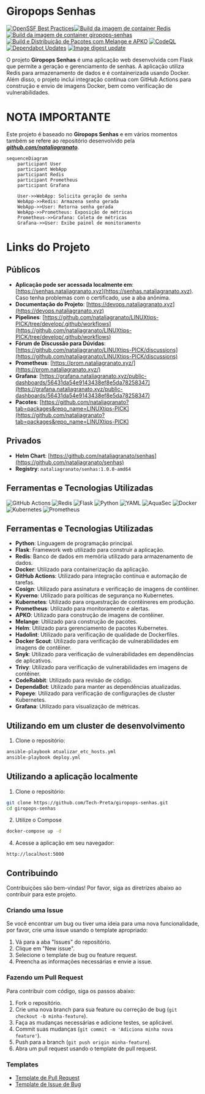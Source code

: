 # Giropops Senhas

[![OpenSSF Best Practices](https://www.bestpractices.dev/projects/9384/badge)](https://www.bestpractices.dev/projects/9384)[![Build da imagem de container Redis](https://github.com/Tech-Preta/LINUXtips-PICK/actions/workflows/redis-docker.yml/badge.svg?branch=main)](https://github.com/Tech-Preta/LINUXtips-PICK/actions/workflows/redis-docker.yml) [![Build da imagem de container giropops-senhas](https://github.com/Tech-Preta/LINUXtips-PICK/actions/workflows/giropops-docker.yml/badge.svg)](https://github.com/Tech-Preta/LINUXtips-PICK/actions/workflows/giropops-docker.yml) [![Build e Distribuição de Pacotes com Melange e APKO](https://github.com/Tech-Preta/LINUXtips-PICK/actions/workflows/chainguard.yml/badge.svg)](https://github.com/Tech-Preta/LINUXtips-PICK/actions/workflows/chainguard.yml) [![CodeQL](https://github.com/Tech-Preta/giropops-senhas/actions/workflows/github-code-scanning/codeql/badge.svg)](https://github.com/Tech-Preta/giropops-senhas/actions/workflows/github-code-scanning/codeql) [![Dependabot Updates](https://github.com/Tech-Preta/giropops-senhas/actions/workflows/dependabot/dependabot-updates/badge.svg)](https://github.com/Tech-Preta/giropops-senhas/actions/workflows/dependabot/dependabot-updates) [![Image digest update](https://github.com/Tech-Preta/giropops-senhas/actions/workflows/digestabot.yml/badge.svg)](https://github.com/Tech-Preta/giropops-senhas/actions/workflows/digestabot.yml)

O projeto **Giropops Senhas** é uma aplicação web desenvolvida com Flask que permite a geração e gerenciamento de senhas. A aplicação utiliza Redis para armazenamento de dados e é containerizada usando Docker. Além disso, o projeto inclui integração contínua com GitHub Actions para construção e envio de imagens Docker, bem como verificação de vulnerabilidades.


# **NOTA IMPORTANTE**

Este projeto é baseado no **Giropops Senhas** e em vários momentos também se refere ao repositório desenvolvido pela ***[github.com/nataliagranato](https://)***. 

```mermaid
sequenceDiagram
    participant User
    participant WebApp
    participant Redis
    participant Prometheus
    participant Grafana

    User->>WebApp: Solicita geração de senha
    WebApp->>Redis: Armazena senha gerada
    WebApp->>User: Retorna senha gerada
    WebApp->>Prometheus: Exposição de métricas
    Prometheus->>Grafana: Coleta de métricas
    Grafana->>User: Exibe painel de monitoramento
```

# Links do Projeto

## Públicos

- **Aplicação pode ser acessada localmente em**: [https://senhas.nataliagranato.xyz](https://senhas.nataliagranato.xyz). Caso tenha problemas com o certificado, use a aba anônima.
- **Documentação do Projeto**: [https://devops.nataliagranato.xyz](https://devops.nataliagranato.xyz)
- **Pipelines**: [https://github.com/nataliagranato/LINUXtips-PICK/tree/develop/.github/workflows](https://github.com/nataliagranato/LINUXtips-PICK/tree/develop/.github/workflows)
- **Fórum de Discussão para Dúvidas**: [https://github.com/nataliagranato/LINUXtips-PICK/discussions](https://github.com/nataliagranato/LINUXtips-PICK/discussions)
- **Prometheus**: [https://prom.nataliagranato.xyz/](https://prom.nataliagranato.xyz/)
- **Grafana**: [https://grafana.nataliagranato.xyz/public-dashboards/56431da54e9143438ef8e5da78258347](https://grafana.nataliagranato.xyz/public-dashboards/56431da54e9143438ef8e5da78258347)
- **Pacotes**: [https://github.com/nataliagranato?tab=packages&repo_name=LINUXtips-PICK](https://github.com/nataliagranato?tab=packages&repo_name=LINUXtips-PICK)

## Privados

- **Helm Chart**: [https://github.com/nataliagranato/senhas](https://github.com/nataliagranato/senhas)
- **Registry**: `nataliagranato/senhas:1.0.0-amd64`

## Ferramentas e Tecnologias Utilizadas

![GitHub Actions](https://img.shields.io/badge/github%20actions-%232671E5.svg?style=for-the-badge&logo=githubactions&logoColor=white) ![Redis](https://img.shields.io/badge/redis-%23DD0031.svg?style=for-the-badge&logo=redis&logoColor=white) ![Flask](https://img.shields.io/badge/flask-%23000.svg?style=for-the-badge&logo=flask&logoColor=white) ![Python](https://img.shields.io/badge/python-3670A0?style=for-the-badge&logo=python&logoColor=ffdd54) ![YAML](https://img.shields.io/badge/yaml-%23ffffff.svg?style=for-the-badge&logo=yaml&logoColor=151515) ![AquaSec](https://img.shields.io/badge/aqua-%231904DA.svg?style=for-the-badge&logo=aqua&logoColor=#0018A8) ![Docker](https://img.shields.io/badge/docker-%230db7ed.svg?style=for-the-badge&logo=docker&logoColor=white) ![Kubernetes](https://img.shields.io/badge/kubernetes-%23326ce5.svg?style=for-the-badge&logo=kubernetes&logoColor=white) ![Prometheus](https://img.shields.io/badge/Prometheus-E6522C?style=for-the-badge&logo=Prometheus&logoColor=white)

## Ferramentas e Tecnologias Utilizadas

- **Python**: Linguagem de programação principal.
- **Flask**: Framework web utilizado para construir a aplicação.
- **Redis**: Banco de dados em memória utilizado para armazenamento de dados.
- **Docker**: Utilizado para containerização da aplicação.
- **GitHub Actions**: Utilizado para integração contínua e automação de tarefas.
- **Cosign**: Utilizado para assinatura e verificação de imagens de contêiner.
- **Kyverno**: Utilizado para políticas de segurança no Kubernetes.
- **Kubernetes**: Utilizado para orquestração de contêineres em produção.
- **Prometheus**: Utilizado para monitoramento e alertas.
- **APKO**: Utilizado para construção de imagens de contêiner.
- **Melange**: Utilizado para construção de pacotes.
- **Helm**: Utilizado para gerenciamento de pacotes Kubernetes.
- **Hadolint**: Utilizado para verificação de qualidade de Dockerfiles.
- **Docker Scout**: Utilizado para verificação de vulnerabilidades em imagens de contêiner.
- **Snyk**: Utilizado para verificação de vulnerabilidades em dependências de aplicativos.
- **Trivy**: Utilizado para verificação de vulnerabilidades em imagens de contêiner.
- **CodeRabbit**: Utilizado para revisão de código.
- **DependaBot**: Utilizado para manter as dependências atualizadas.
- **Popeye**: Utilizado para verificação de configurações de cluster Kubernetes.
- **Grafana**: Utilizado para visualização de métricas.

## Utilizando em um cluster de desenvolvimento

1. Clone o repositório:

```bash
ansible-playbook atualizar_etc_hosts.yml
ansible-playbook deploy.yml
```

## Utilizando a aplicação localmente

1. Clone o repositório:

```bash
git clone https://github.com/Tech-Preta/giropops-senhas.git
cd giropops-senhas
```

2. Utilize o Compose

```bash
docker-compose up -d
```

4. Acesse a aplicação em seu navegador:

```
http://localhost:5000
```

## Contribuindo

Contribuições são bem-vindas! Por favor, siga as diretrizes abaixo ao contribuir para este projeto.

### Criando uma Issue

Se você encontrar um bug ou tiver uma ideia para uma nova funcionalidade, por favor, crie uma issue usando o template apropriado:

1. Vá para a aba "Issues" do repositório.
2. Clique em "New issue".
3. Selecione o template de bug ou feature request.
4. Preencha as informações necessárias e envie a issue.

### Fazendo um Pull Request

Para contribuir com código, siga os passos abaixo:

1. Fork o repositório.
2. Crie uma nova branch para sua feature ou correção de bug (`git checkout -b minha-feature`).
3. Faça as mudanças necessárias e adicione testes, se aplicável.
4. Commit suas mudanças (`git commit -m 'Adiciona minha nova feature'`).
5. Push para a branch (`git push origin minha-feature`).
6. Abra um pull request usando o template de pull request.

### Templates

- [Template de Pull Request](.github/PULL_REQUEST_TEMPLATE.md)
- [Template de Issue de Bug](.github/ISSUE_TEMPLATE/bug_report.md)